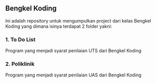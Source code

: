 ## Bengkel Koding
Ini adalah repository untuk mengumpulkan project dari kelas Bengkel Koding yang dimana isinya terdapat 2 folder yakni:
### 1. To Do List
Program yang menjadi syarat penilaian UTS dari Bengkel Koding
### 2. Poliklinik
Program yang menjadi syarat penilaian UAS dari Bengkel Koding
